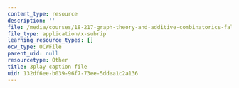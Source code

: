 ```yaml
---
content_type: resource
description: ''
file: /media/courses/18-217-graph-theory-and-additive-combinatorics-fall-2019/132df6eeb03996f773ee5ddea1c2a136_oLwZFBZylUw.srt
file_type: application/x-subrip
learning_resource_types: []
ocw_type: OCWFile
parent_uid: null
resourcetype: Other
title: 3play caption file
uid: 132df6ee-b039-96f7-73ee-5ddea1c2a136
---
```

